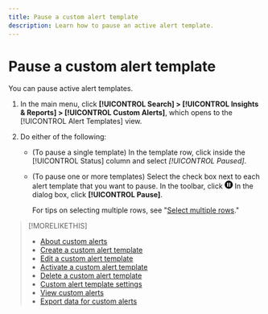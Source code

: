 ```yaml
---
title: Pause a custom alert template
description: Learn how to pause an active alert template. 
---
```

# Pause a custom alert template

You can pause active alert templates.

1. In the main menu, click **[!UICONTROL Search] > [!UICONTROL Insights & Reports] > [!UICONTROL Custom Alerts]**, which opens to the [!UICONTROL Alert Templates] view.

1. Do either of the following:

   * (To pause a single template) In the template row, click inside the [!UICONTROL Status] column and select *[!UICONTROL Paused]*.
   
   * (To pause one or more templates) Select the check box next to each alert template that you want to pause. In the toolbar, click ![Pause](/help/search-social-commerce/assets/pause.png "Pause") In the dialog box, click **[!UICONTROL Pause]**.
   
     For tips on selecting multiple rows, see "[Select multiple rows](/help/search-social-commerce/common-tasks/navigation-editing-selection/multiple-rows-select.md)."

>[!MORELIKETHIS]
>
>* [About custom alerts](alert-about.md)
>* [Create a custom alert template](alert-template-create.md)
>* [Edit a custom alert template](alert-template-edit.md)
>* [Activate a custom alert template](alert-template-activate.md)
>* [Delete a custom alert template](alert-template-delete.md)
>* [Custom alert template settings](alert-template-settings.md)
>* [View custom alerts](alert-view.md)
>* [Export data for custom alerts](alert-export-data.md)

